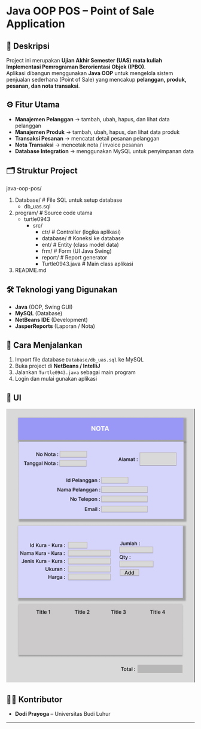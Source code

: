 # Java OOP POS – Point of Sale Application

## 📌 Deskripsi
Project ini merupakan **Ujian Akhir Semester (UAS) mata kuliah Implementasi Pemrograman Berorientasi Objek (IPBO)**.  
Aplikasi dibangun menggunakan **Java OOP** untuk mengelola sistem penjualan sederhana (Point of Sale) yang mencakup **pelanggan, produk, pesanan, dan nota transaksi**.

## ⚙️ Fitur Utama
- **Manajemen Pelanggan** → tambah, ubah, hapus, dan lihat data pelanggan  
- **Manajemen Produk** → tambah, ubah, hapus, dan lihat data produk  
- **Transaksi Pesanan** → mencatat detail pesanan pelanggan  
- **Nota Transaksi** → mencetak nota / invoice pesanan  
- **Database Integration** → menggunakan MySQL untuk penyimpanan data  

## 🗂 Struktur Project
java-oop-pos/
1) Database/ # File SQL untuk setup database
   - db_uas.sql
2) program/ # Source code utama
   - turtle0943
      - src/
        - ctr/ # Controller (logika aplikasi)
        - database/ # Koneksi ke database
        - ent/ # Entity (class model data)
        - frm/ # Form (UI Java Swing)
        - report/ # Report generator
        - Turtle0943.java # Main class aplikasi
4) README.md

## 🛠 Teknologi yang Digunakan
- **Java** (OOP, Swing GUI)
- **MySQL** (Database)
- **NetBeans IDE** (Development)
- **JasperReports** (Laporan / Nota)

## 🚀 Cara Menjalankan
1. Import file database `Database/db_uas.sql` ke MySQL  
2. Buka project di **NetBeans / IntelliJ**  
3. Jalankan `Turtle0943.java` sebagai main program  
4. Login dan mulai gunakan aplikasi  

## 📸 UI
![UI aplikasi](gambar-db-&-frm/NOTA.png)

## 👨‍💻 Kontributor
- **Dodi Prayoga** – Universitas Budi Luhur  

---
